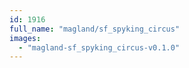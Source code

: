 ```yaml
---
id: 1916
full_name: "magland/sf_spyking_circus"
images: 
  - "magland-sf_spyking_circus-v0.1.0"
---
```

